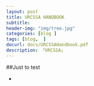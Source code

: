 ```yaml
---  
layout: post  
title: URCSSA HANDBOOK  
subtitle: 
header-img: "img/tree.jpg"
categories: [blog ]  
tags: [blog,  ]
docurl: docs/URCSSAHandbook.pdf
description: 「URCSSA」  
---  
```

##Just to test


*